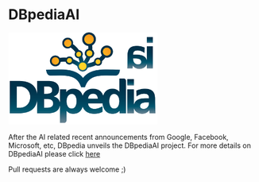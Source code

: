 # DBpediaAI

![DBpediaAI](DBpediaAI.png)

After the AI related recent announcements from Google, Facebook, Microsoft, etc, DBpedia unveils the DBpediaAI project.
For more details on DBpediaAI please click [here](http://dbpedia.org/page/April_Fools%27_Day)

Pull requests are always welcome ;)
